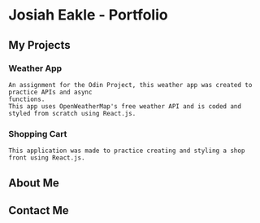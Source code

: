 # Josiah Eakle - Portfolio

## My Projects

### Weather App
    An assignment for the Odin Project, this weather app was created to practice APIs and async 
    functions.
    This app uses OpenWeatherMap's free weather API and is coded and styled from scratch using React.js.

### Shopping Cart
    This application was made to practice creating and styling a shop front using React.js.

    

## About Me

## Contact Me